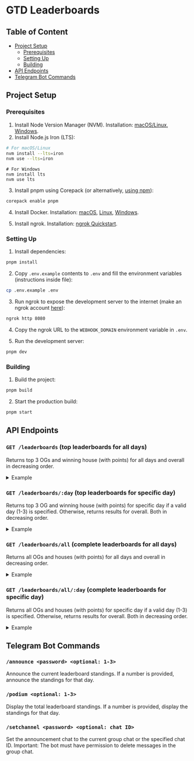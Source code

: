 # GTD Leaderboards

## Table of Content

- [Project Setup](#project-setup)
  - [Prerequisites](#prerequisites)
  - [Setting Up](#setting-up)
  - [Building](#building)
- [API Endpoints](#api-endpoints)
- [Telegram Bot Commands](#telegram-bot-commands)

## Project Setup

### Prerequisites

1. Install Node Version Manager (NVM). Installation: [macOS/Linux](https://github.com/nvm-sh/nvm?tab=readme-ov-file#installing-and-updating), [Windows](https://github.com/coreybutler/nvm-windows?tab=readme-ov-file#overview).
2. Install Node.js Iron (LTS):

```bash
# For macOS/Linux
nvm install --lts=iron
nvm use --lts=iron
```

```pwsh
# For Windows
nvm install lts
nvm use lts
```

3. Install pnpm using Corepack (or alternatively, [using npm](https://pnpm.io/installation#using-npm)):

```bash
corepack enable pnpm
```

4. Install Docker. Installation: [macOS](https://docs.docker.com/desktop/install/mac-install/), [Linux](https://docs.docker.com/desktop/install/linux-install/), [Windows](https://docs.docker.com/desktop/install/windows-install/).

5. Install ngrok. Installation: [ngrok Quickstart](https://ngrok.com/docs/getting-started/).

### Setting Up

1. Install dependencies:

```bash
pnpm install
```

2. Copy `.env.example` contents to `.env` and fill the environment variables (instructions inside file):

```bash
cp .env.example .env
```

3. Run ngrok to expose the development server to the internet (make an ngrok account [here](https://dashboard.ngrok.com/signup)):

```bash
ngrok http 8080
```

4. Copy the ngrok URL to the `WEBHOOK_DOMAIN` environment variable in `.env`.

5. Run the development server:

```bash
pnpm dev
```

### Building

1. Build the project:

```bash
pnpm build
```

2. Start the production build:

```bash
pnpm start
```

## API Endpoints

### `GET /leaderboards` (top leaderboards for all days)
Returns top 3 OGs and winning house (with points) for all days and overall in decreasing order.

<details>
<summary>Example</summary>

#### Request
```http
GET /leaderboards
```

#### Response
```json
{
  "1": {
    "top3OG": [
      {
        "number": "7",
        "points": 700
      },
      {
        "number": "6",
        "points": 600
      },
      {
        "number": "5",
        "points": 500
      }
    ],
    "topHouse": {
      "name": "Green",
      "points": 1200
    }
  },
  "2": {
    "top3OG": [
      {
        "number": "1",
        "points": 800
      },
      {
        "number": "2",
        "points": 700
      },
      {
        "number": "3",
        "points": 600
      }
    ],
    "topHouse": {
      "name": "Red",
      "points": 1500
    }
  },
  "3": {
    "top3OG": [
      {
        "number": "5",
        "points": 800
      },
      {
        "number": "6",
        "points": 700
      },
      {
        "number": "7",
        "points": 600
      }
    ],
    "topHouse": {
      "name": "Yellow",
      "points": 1500
    }
  },
  "overall": {
    "top3OG": [
      {
        "number": "5",
        "points": 1700
      },
      {
        "number": "6",
        "points": 1600
      },
      {
        "number": "7",
        "points": 1500
      }
    ],
    "topHouse": {
      "name": "Yellow",
      "points": 3300
    }
  }
}
```

</details>

### `GET /leaderboards/:day` (top leaderboards for specific day)
Returns top 3 OG and winning house (with points) for specific day if a valid day (1-3) is specified. Otherwise, returns results for overall. Both in decreasing order.

<details>
<summary>Example</summary>

#### Request
```http
GET /leaderboards/2
```

#### Response
```json
{
  "top3OG": [
    {
      "number": "7",
      "points": 900
    },
    {
      "number": "6",
      "points": 800
    },
    {
      "number": "8",
      "points": 650
    }
  ],
  "topHouse": {
    "name": "Green",
    "points": 1800
  }
}
```

</details>

### `GET /leaderboards/all` (complete leaderboards for all days)
Returns all OGs and houses (with points) for all days and overall in decreasing order.

<details>
<summary>Example</summary>

#### Request
```http
GET /leaderboards/all
```

#### Response
```json
{
  "1": {
    "topOG": [
      {
        "number": "7",
        "points": 700
      },
      {
        "number": "6",
        "points": 600
      },
      {
        "number": "5",
        "points": 500
      },
      {
        "number": "8",
        "points": 500
      },
      {
        "number": "4",
        "points": 400
      },
      {
        "number": "3",
        "points": 300
      },
      {
        "number": "2",
        "points": 200
      },
      {
        "number": "1",
        "points": 100
      }
    ],
    "topHouse": [
      {
        "name": "Healer",
        "points": 1200
      },
      {
        "name": "Timeturner",
        "points": 1100
      },
      {
        "name": "Changeling",
        "points": 700
      },
      {
        "name": "Wanderer",
        "points": 300
      }
    ]
  },
  "2": {
    "topOG": [
      {
        "number": "1",
        "points": 800
      },
      {
        "number": "2",
        "points": 700
      },
      {
        "number": "3",
        "points": 600
      },
      {
        "number": "4",
        "points": 500
      },
      {
        "number": "5",
        "points": 400
      },
      {
        "number": "6",
        "points": 300
      },
      {
        "number": "7",
        "points": 200
      },
      {
        "number": "8",
        "points": 100
      }
    ],
    "topHouse": [
      {
        "name": "Wanderer",
        "points": 1500
      },
      {
        "name": "Changeling",
        "points": 1100
      },
      {
        "name": "Timeturner",
        "points": 700
      },
      {
        "name": "Healer",
        "points": 300
      }
    ]
  },
  "3": {
    "topOG": [
      {
        "number": "5",
        "points": 800
      },
      {
        "number": "6",
        "points": 700
      },
      {
        "number": "7",
        "points": 600
      },
      {
        "number": "8",
        "points": 500
      },
      {
        "number": "4",
        "points": 400
      },
      {
        "number": "3",
        "points": 300
      },
      {
        "number": "2",
        "points": 200
      },
      {
        "number": "1",
        "points": 100
      }
    ],
    "topHouse": [
      {
        "name": "Timeturner",
        "points": 1500
      },
      {
        "name": "Healer",
        "points": 1100
      },
      {
        "name": "Changeling",
        "points": 700
      },
      {
        "name": "Wanderer",
        "points": 300
      }
    ]
  },
  "overall": {
    "topOG": [
      {
        "number": "5",
        "points": 1700
      },
      {
        "number": "6",
        "points": 1600
      },
      {
        "number": "7",
        "points": 1500
      },
      {
        "number": "4",
        "points": 1300
      },
      {
        "number": "3",
        "points": 1200
      },
      {
        "number": "2",
        "points": 1100
      },
      {
        "number": "8",
        "points": 1100
      },
      {
        "number": "1",
        "points": 1000
      }
    ],
    "topHouse": [
      {
        "name": "Yellow",
        "points": 3300
      },
      {
        "name": "Green",
        "points": 2600
      },
      {
        "name": "Blue",
        "points": 2500
      },
      {
        "name": "Red",
        "points": 2100
      }
    ]
  }
}
```

</details>

### `GET /leaderboards/all/:day` (complete leaderboards for specific day)
Returns all OGs and houses (with points) for specific day if a valid day (1-3) is specified. Otherwise, returns results for overall. Both in decreasing order.

<details>
<summary>Example</summary>

#### Request
```http
GET /leaderboards/all/3
```

#### Response
```json
{
  "topOG": [
    {
      "number": "8",
      "points": 900
    },
    {
      "number": "4",
      "points": 800
    },
    {
      "number": "1",
      "points": 650
    },
    {
      "number": "7",
      "points": 600
    },
    {
      "number": "5",
      "points": 575
    },
    {
      "number": "6",
      "points": 550
    },
    {
      "number": "2",
      "points": 500
    },
    {
      "number": "3",
      "points": 450
    }
  ],
  "topHouse": [
    {
      "name": "Yellow",
      "points": 1800
    },
    {
      "name": "Red",
      "points": 1700
    },
    {
      "name": "Green",
      "points": 1600
    },
    {
      "name": "Blue",
      "points": 1500
    }
  ]
}
```

</details>

## Telegram Bot Commands

### `/announce <password> <optional: 1-3>`
Announce the current leaderboard standings. If a number is provided, announce the standings for that day.

### `/podium <optional: 1-3>`
Display the total leaderboard standings. If a number is provided, display the standings for that day.

### `/setchannel <password> <optional: chat ID>`
Set the announcement chat to the current group chat or the specified chat ID. Important: The bot must have permission to delete messages in the group chat.
